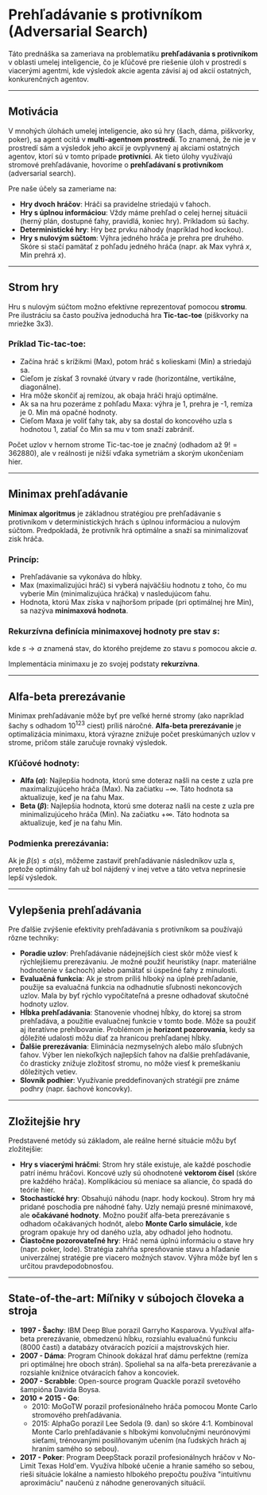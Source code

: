 # Prehľadávanie s protivníkom (Adversarial Search)

Táto prednáška sa zameriava na problematiku **prehľadávania s protivníkom** v oblasti umelej inteligencie, čo je kľúčové pre riešenie úloh v prostredí s viacerými agentmi, kde výsledok akcie agenta závisí aj od akcií ostatných, konkurenčných agentov.

---

## Motivácia

V mnohých úlohách umelej inteligencie, ako sú hry (šach, dáma, piškvorky, poker), sa agent ocitá v **multi-agentnom prostredí**. To znamená, že nie je v prostredí sám a výsledok jeho akcií je ovplyvnený aj akciami ostatných agentov, ktorí sú v tomto prípade **protivníci**. Ak tieto úlohy využívajú stromové prehľadávanie, hovoríme o **prehľadávaní s protivníkom** (adversarial search).

Pre naše účely sa zameriame na:
* **Hry dvoch hráčov**: Hráči sa pravidelne striedajú v ťahoch.
* **Hry s úplnou informáciou**: Vždy máme prehľad o celej hernej situácii (herný plán, dostupné ťahy, pravidlá, koniec hry). Príkladom sú šachy.
* **Deterministické hry**: Hry bez prvku náhody (napríklad hod kockou).
* **Hry s nulovým súčtom**: Výhra jedného hráča je prehra pre druhého. Skóre si stačí pamätať z pohľadu jedného hráča (napr. ak Max vyhrá $x$, Min prehrá $x$).

---

## Strom hry

Hru s nulovým súčtom možno efektívne reprezentovať pomocou **stromu**. Pre ilustráciu sa často používa jednoduchá hra **Tic-tac-toe** (piškvorky na mriežke 3x3).

### Príklad Tic-tac-toe:
* Začína hráč s krížikmi (Max), potom hráč s kolieskami (Min) a striedajú sa.
* Cieľom je získať 3 rovnaké útvary v rade (horizontálne, vertikálne, diagonálne).
* Hra môže skončiť aj remízou, ak obaja hráči hrajú optimálne.
* Ak sa na hru pozeráme z pohľadu Maxa: výhra je 1, prehra je -1, remíza je 0. Min má opačné hodnoty.
* Cieľom Maxa je voliť ťahy tak, aby sa dostal do koncového uzla s hodnotou 1, zatiaľ čo Min sa mu v tom snaží zabrániť.

Počet uzlov v hernom strome Tic-tac-toe je značný (odhadom až $9! = 362 880$), ale v reálnosti je nižší vďaka symetriám a skorým ukončeniam hier.

---

## Minimax prehľadávanie

**Minimax algoritmus** je základnou stratégiou pre prehľadávanie s protivníkom v deterministických hrách s úplnou informáciou a nulovým súčtom. Predpokladá, že protivník hrá optimálne a snaží sa minimalizovať zisk hráča.

### Princíp:
* Prehľadávanie sa vykonáva do hĺbky.
* Max (maximalizujúci hráč) si vyberá najväčšiu hodnotu z toho, čo mu vyberie Min (minimalizujúca hráčka) v nasledujúcom ťahu.
* Hodnota, ktorú Max získa v najhoršom prípade (pri optimálnej hre Min), sa nazýva **minimaxová hodnota**.

### Rekurzívna definícia minimaxovej hodnoty pre stav $s$:



kde $s \to a$ znamená stav, do ktorého prejdeme zo stavu $s$ pomocou akcie $a$.

Implementácia minimaxu je zo svojej podstaty **rekurzívna**.

---

## Alfa-beta prerezávanie

Minimax prehľadávanie môže byť pre veľké herné stromy (ako napríklad šachy s odhadom $10^{123}$ ciest) príliš náročné. **Alfa-beta prerezávanie** je optimalizácia minimaxu, ktorá výrazne znižuje počet preskúmaných uzlov v strome, pričom stále zaručuje rovnaký výsledok.

### Kľúčové hodnoty:
* **Alfa ($\alpha$)**: Najlepšia hodnota, ktorú sme doteraz našli na ceste z uzla pre maximalizujúceho hráča (Max). Na začiatku $-\infty$. Táto hodnota sa aktualizuje, keď je na ťahu Max.
* **Beta ($\beta$)**: Najlepšia hodnota, ktorú sme doteraz našli na ceste z uzla pre minimalizujúceho hráča (Min). Na začiatku $+\infty$. Táto hodnota sa aktualizuje, keď je na ťahu Min.

### Podmienka prerezávania:
Ak je $\beta(s) \le \alpha(s)$, môžeme zastaviť prehľadávanie následníkov uzla $s$, pretože optimálny ťah už bol nájdený v inej vetve a táto vetva neprinesie lepší výsledok.

---

## Vylepšenia prehľadávania

Pre ďalšie zvýšenie efektivity prehľadávania s protivníkom sa používajú rôzne techniky:

* **Poradie uzlov**: Prehľadávanie nádejnejších ciest skôr môže viesť k rýchlejšiemu prerezávaniu. Je možné použiť heuristiky (napr. materiálne hodnotenie v šachoch) alebo pamätať si úspešné ťahy z minulosti.
* **Evaluačná funkcia**: Ak je strom príliš hlboký na úplné prehľadanie, použije sa evaluačná funkcia na odhadnutie sľubnosti nekoncových uzlov. Mala by byť rýchlo vypočítateľná a presne odhadovať skutočné hodnoty uzlov.
* **Hĺbka prehľadávania**: Stanovenie vhodnej hĺbky, do ktorej sa strom prehľadáva, a použitie evaluačnej funkcie v tomto bode. Môže sa použiť aj iteratívne prehlbovanie. Problémom je **horizont pozorovania**, kedy sa dôležité udalosti môžu diať za hranicou prehľadanej hĺbky.
* **Ďalšie prerezávania**: Eliminácia nezmyselných alebo málo sľubných ťahov. Výber len niekoľkých najlepších ťahov na ďalšie prehľadávanie, čo drasticky znižuje zložitosť stromu, no môže viesť k premeškaniu dôležitých vetiev.
* **Slovník podhier**: Využívanie preddefinovaných stratégií pre známe podhry (napr. šachové koncovky).

---

## Zložitejšie hry

Predstavené metódy sú základom, ale reálne herné situácie môžu byť zložitejšie:

* **Hry s viacerými hráčmi**: Strom hry stále existuje, ale každé poschodie patrí inému hráčovi. Koncové uzly sú ohodnotené **vektorom čísel** (skóre pre každého hráča). Komplikáciou sú meniace sa aliancie, čo spadá do teórie hier.
* **Stochastické hry**: Obsahujú náhodu (napr. hody kockou). Strom hry má pridané poschodia pre náhodné ťahy. Uzly nemajú presné minimaxové, ale **očakávané hodnoty**. Možno použiť alfa-beta prerezávanie s odhadom očakávaných hodnôt, alebo **Monte Carlo simulácie**, kde program opakuje hry od daného uzla, aby odhadol jeho hodnotu.
* **Čiastočne pozorovateľné hry**: Hráč nemá úplnú informáciu o stave hry (napr. poker, lode). Stratégia zahŕňa spresňovanie stavu a hľadanie univerzálnej stratégie pre viacero možných stavov. Výhra môže byť len s určitou pravdepodobnosťou.

---

## State-of-the-art: Míľniky v súbojoch človeka a stroja

* **1997 - Šachy**: IBM Deep Blue porazil Garryho Kasparova. Využíval alfa-beta prerezávanie, obmedzenú hĺbku, rozsiahlu evaluačnú funkciu (8000 častí) a databázy otváracích pozícií a majstrovských hier.
* **2007 - Dáma**: Program Chinook dokázal hrať dámu perfektne (remíza pri optimálnej hre oboch strán). Spoliehal sa na alfa-beta prerezávanie a rozsiahle knižnice otváracích ťahov a koncoviek.
* **2007 - Scrabble**: Open-source program Quackle porazil svetového šampióna Davida Boysa.
* **2010 + 2015 - Go**:
    * 2010: MoGoTW porazil profesionálneho hráča pomocou Monte Carlo stromového prehľadávania.
    * 2015: AlphaGo porazil Lee Sedola (9. dan) so skóre 4:1. Kombinoval Monte Carlo prehľadávanie s hlbokými konvolučnými neurónovými sieťami, trénovanými posilňovaným učením (na ľudských hrách aj hraním samého so sebou).
* **2017 - Poker**: Program DeepStack porazil profesionálnych hráčov v No-Limit Texas Hold'em. Využíva hlboké učenie a hranie samého so sebou, rieši situácie lokálne a namiesto hlbokého prepočtu používa "intuitívnu aproximáciu" naučenú z náhodne generovaných situácií.
